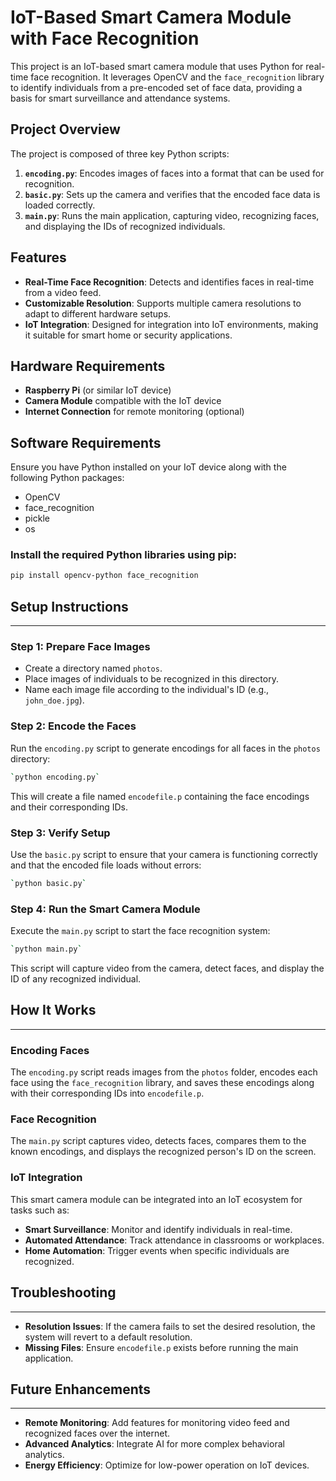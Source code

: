 # IoT-Based Smart Camera Module with Face Recognition

This project is an IoT-based smart camera module that uses Python for real-time face recognition. It leverages OpenCV and the `face_recognition` library to identify individuals from a pre-encoded set of face data, providing a basis for smart surveillance and attendance systems.

## Project Overview

The project is composed of three key Python scripts:

1. **`encoding.py`**: Encodes images of faces into a format that can be used for recognition.
2. **`basic.py`**: Sets up the camera and verifies that the encoded face data is loaded correctly.
3. **`main.py`**: Runs the main application, capturing video, recognizing faces, and displaying the IDs of recognized individuals.

## Features

- **Real-Time Face Recognition**: Detects and identifies faces in real-time from a video feed.
- **Customizable Resolution**: Supports multiple camera resolutions to adapt to different hardware setups.
- **IoT Integration**: Designed for integration into IoT environments, making it suitable for smart home or security applications.

## Hardware Requirements

- **Raspberry Pi** (or similar IoT device)
- **Camera Module** compatible with the IoT device
- **Internet Connection** for remote monitoring (optional)

## Software Requirements

Ensure you have Python installed on your IoT device along with the following Python packages:

- OpenCV
- face_recognition
- pickle
- os

### Install the required Python libraries using pip:

```bash
pip install opencv-python face_recognition
```
## Setup Instructions
------------------

### Step 1: Prepare Face Images

-   Create a directory named `photos`.
-   Place images of individuals to be recognized in this directory.
-   Name each image file according to the individual's ID (e.g., `john_doe.jpg`).

### Step 2: Encode the Faces

Run the `encoding.py` script to generate encodings for all faces in the `photos` directory:
```bash
`python encoding.py`
```
This will create a file named `encodefile.p` containing the face encodings and their corresponding IDs.

### Step 3: Verify Setup

Use the `basic.py` script to ensure that your camera is functioning correctly and that the encoded file loads without errors:
```bash
`python basic.py`
```
### Step 4: Run the Smart Camera Module

Execute the `main.py` script to start the face recognition system:
```bash
`python main.py`
```
This script will capture video from the camera, detect faces, and display the ID of any recognized individual.

## How It Works
------------

### Encoding Faces

The `encoding.py` script reads images from the `photos` folder, encodes each face using the `face_recognition` library, and saves these encodings along with their corresponding IDs into `encodefile.p`.

### Face Recognition

The `main.py` script captures video, detects faces, compares them to the known encodings, and displays the recognized person's ID on the screen.

### IoT Integration

This smart camera module can be integrated into an IoT ecosystem for tasks such as:

-   **Smart Surveillance**: Monitor and identify individuals in real-time.
-   **Automated Attendance**: Track attendance in classrooms or workplaces.
-   **Home Automation**: Trigger events when specific individuals are recognized.

## Troubleshooting
---------------

-   **Resolution Issues**: If the camera fails to set the desired resolution, the system will revert to a default resolution.
-   **Missing Files**: Ensure `encodefile.p` exists before running the main application.

## Future Enhancements
-------------------

-   **Remote Monitoring**: Add features for monitoring video feed and recognized faces over the internet.
-   **Advanced Analytics**: Integrate AI for more complex behavioral analytics.
-   **Energy Efficiency**: Optimize for low-power operation on IoT devices.
